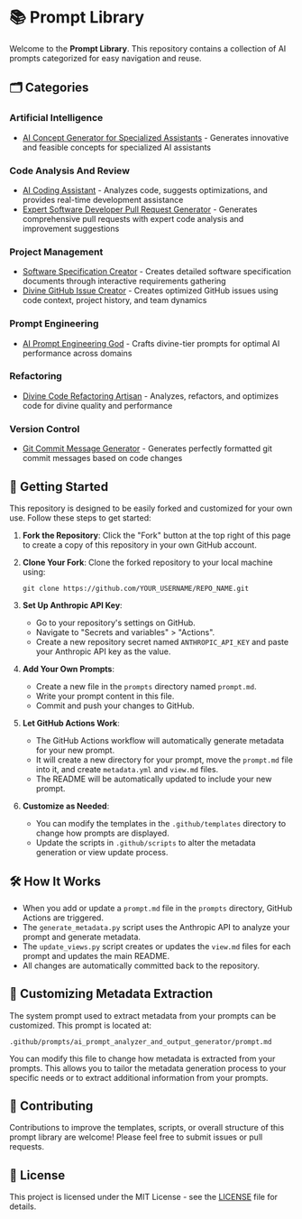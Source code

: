 # 📚 Prompt Library

Welcome to the **Prompt Library**. This repository contains a collection of AI prompts categorized for easy navigation and reuse.

## 🗂️ Categories
### Artificial Intelligence
- [AI Concept Generator for Specialized Assistants](prompts/ai_concept_generator_specialized_assistants/view.md) - Generates innovative and feasible concepts for specialized AI assistants
### Code Analysis And Review
- [AI Coding Assistant](prompts/ai_coding_assistant/view.md) - Analyzes code, suggests optimizations, and provides real-time development assistance
- [Expert Software Developer Pull Request Generator](prompts/expert_software_developer_pull_request_generator/view.md) - Generates comprehensive pull requests with expert code analysis and improvement suggestions
### Project Management
- [Software Specification Creator](prompts/software_specification_creator/view.md) - Creates detailed software specification documents through interactive requirements gathering
- [Divine GitHub Issue Creator](prompts/divine_github_issue_creator/view.md) - Creates optimized GitHub issues using code context, project history, and team dynamics
### Prompt Engineering
- [AI Prompt Engineering God](prompts/ai_prompt_engineering_god/view.md) - Crafts divine-tier prompts for optimal AI performance across domains
### Refactoring
- [Divine Code Refactoring Artisan](prompts/divine_code_refactoring_artisan/view.md) - Analyzes, refactors, and optimizes code for divine quality and performance
### Version Control
- [Git Commit Message Generator](prompts/git_commit_message_generator/view.md) - Generates perfectly formatted git commit messages based on code changes

## 🚀 Getting Started

This repository is designed to be easily forked and customized for your own use. Follow these steps to get started:

1. **Fork the Repository**: Click the "Fork" button at the top right of this page to create a copy of this repository in your own GitHub account.

2. **Clone Your Fork**: Clone the forked repository to your local machine using:

   ```
   git clone https://github.com/YOUR_USERNAME/REPO_NAME.git
   ```

3. **Set Up Anthropic API Key**:
   - Go to your repository's settings on GitHub.
   - Navigate to "Secrets and variables" > "Actions".
   - Create a new repository secret named `ANTHROPIC_API_KEY` and paste your Anthropic API key as the value.

4. **Add Your Own Prompts**:
   - Create a new file in the `prompts` directory named `prompt.md`.
   - Write your prompt content in this file.
   - Commit and push your changes to GitHub.

5. **Let GitHub Actions Work**:
   - The GitHub Actions workflow will automatically generate metadata for your new prompt.
   - It will create a new directory for your prompt, move the `prompt.md` file into it, and create `metadata.yml` and `view.md` files.
   - The README will be automatically updated to include your new prompt.

6. **Customize as Needed**:
   - You can modify the templates in the `.github/templates` directory to change how prompts are displayed.
   - Update the scripts in `.github/scripts` to alter the metadata generation or view update process.

## 🛠️ How It Works

- When you add or update a `prompt.md` file in the `prompts` directory, GitHub Actions are triggered.
- The `generate_metadata.py` script uses the Anthropic API to analyze your prompt and generate metadata.
- The `update_views.py` script creates or updates the `view.md` files for each prompt and updates the main README.
- All changes are automatically committed back to the repository.

## 🔧 Customizing Metadata Extraction

The system prompt used to extract metadata from your prompts can be customized. This prompt is located at:

```
.github/prompts/ai_prompt_analyzer_and_output_generator/prompt.md
```

You can modify this file to change how metadata is extracted from your prompts. This allows you to tailor the metadata generation process to your specific needs or to extract additional information from your prompts.

## 📝 Contributing

Contributions to improve the templates, scripts, or overall structure of this prompt library are welcome! Please feel free to submit issues or pull requests.

## 📄 License

This project is licensed under the MIT License - see the [LICENSE](LICENSE.md) file for details.